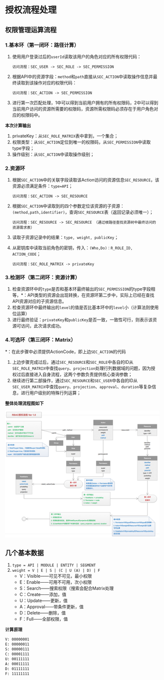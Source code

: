 # 授权流程处理

## 权限管理运算流程

### 1.基本环（第一闭环：路径计算）

1. 使用用户登录过后的`userId`读取该用户的角色对应的所有权限代码：

	```
	访问流程：SEC_USER -> SEC_ROLE -> SEC_PERMISSION
	```
2. 根据API中的资源字段：`method`和`path`直接从`SEC_ACTION`中读取操作信息并最终读取到该操作对应的权限代码：

	```
	访问流程：SEC_ACTION -> SEC_PERMISSION
	```
3. 进行第一次匹配处理，1中可以得到当前用户拥有的所有权限码，2中可以得到当前用户访问的资源所需要的权限码，资源所需权限码必须存在于用户角色对应的权限码中。

**本次计算输出**

1. privateKey：从`SEC_ROLE_MATRIX`表中拿到，一个集合；
2. 权限类型：从`SEC_ACTION`定位到唯一的权限码，从`SEC_PERMISSION`中读取type字段；
3. 操作级别：从`SEC_ACTION`中读取操作级别；

### 2.资源环

1. 根据`SEC_ACTION`中的关联字段读取该Action访问的资源信息`SEC_RESOURCE`，该资源必须满足条件：`type=API`；

	```
	访问流程：SEC_ACTION -> SEC_RESOURCE
	```
2. 根据`SEC_ACTION`中读取到的四个参数定位该资源的子资源：`(method,path,identifier)`，查询`SEC_RESOURCE`表（返回记录必须唯一）；

	```
	访问流程：SEC_RESOURCE -> SEC_RESOURCE （通过根路径查找资源树中最终访问的资源需求表）
	```
3. 读取子资源记录中的结果：`type, weight, publicKey`；
4. 从密钥库中读取当前角色的密钥，传入：`(Who,Do)：R_ROLE_ID, ACTION_CODE`；

	```
	访问流程：SEC_ROLE_MATRIX -> privateKey
	```

### 3.检测环（第二闭环：资源计算）

1. 检查资源环中的`type`是否和基本环最终输出的`SEC_PERMISSION`的type字段相等，*：API类型的资源会出现转换，在资源环第二步中，实际上已经在查找API资源对应的子资源信息。
2. 检查资源环中最终输出的`level`的值是否比基本环中的`level`小（计算法则使用位运算）
3. 进行最终验证：`privateKey`和`publicKey`是否一致，一致性可行，则表示该资源可访问，此次请求成功。

### 4.可选环（第三闭环：Matrix）

*：在此步骤中必须提供ActionCode，即上边`SEC_ACTION`的代码

1. 上边步骤完成过后，通过`SEC_RESOURCE`和`SEC_ROLE`中各自的ID从`SEC_ROLE_MATRIX`中查找`query`、`projection`处理行列数据域的问题，因为授权过后直接进入自身流程，这两个参数负责提供核心查询参数；
2. 继续进行第二部操作，通过`SEC_RESOURCE`和`SEC_USER`中各自的ID从`SEC_USER_MATRIX`中查找`query`、`projection`、`approval`、`duration`等复杂信息，进行用户级别的特殊行列运算；

**整体处理流程图如下**

![Authorization](images/auth.png)

## 几个基本数据

1. `type = API | MODULE | ENTITY | SEGMENT`
2. `weight = V | E | S | (C | U (A) | D) | F`
	* V：Visible——可见不可见，最小权限
	* E：Enable——可用不可用，次小权限
	* S：Search——搜索权限（搜索会配合Matrix处理
	* C：Create——添加，值
	* U：Update——更新，值
	* A：Approval——带条件更新，值	
	* D：Delete——删除，值
	* F：Full——全部权限，值

**计算原理**

```
V: 00000001
E: 00000011
S: 00000111
C: 00001111
U: 00111111
A: 00011111
D: 01111111
F: 11111111


```
